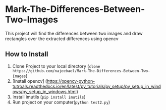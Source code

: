 # Mark-The-Differences-Between-Two-Images
This project will find the differences between two images and draw rectangles over the extracted differences using opencv 

## How to Install
1. Clone Project to your local directory (`clone https://github.com/najeebael/Mark-The-Differences-Between-Two-Images`)
2. [Install opencv] (https://opencv-python-tutroals.readthedocs.io/en/latest/py_tutorials/py_setup/py_setup_in_windows/py_setup_in_windows.html)
3. Install imutils (`pip install imutils`)
5. Run project on your computer(`python test2.py`)
